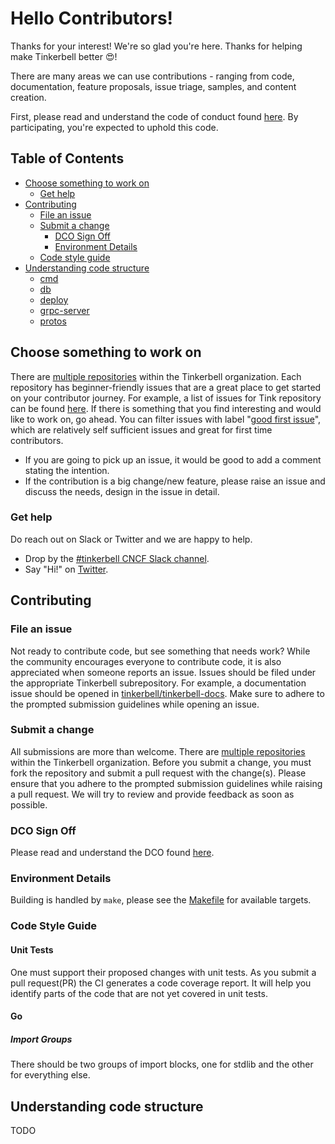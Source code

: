 # Hello Contributors!

Thanks for your interest!
We're so glad you're here.
Thanks for helping make Tinkerbell better 😍!

There are many areas we can use contributions - ranging from code, documentation, feature proposals, issue triage, samples, and content creation.

First, please read and understand the code of conduct found [here](https://github.com/tinkerbell/.github/blob/main/CODE_OF_CONDUCT.md).
By participating, you're expected to uphold this code.

## Table of Contents

-   [Choose something to work on](#choose-something-to-work-on)
    -   [Get help](#get-help)
-   [Contributing](#contributing)
    -   [File an issue](#file-an-issue)
    -   [Submit a change](#submit-a-change)
        -   [DCO Sign Off](#DCO-Sign-Off)
        -   [Environment Details](#Environment-Details)
    -   [Code style guide](#code-style-guide)
-   [Understanding code structure](#understanding-code-structure)
    -   [cmd](#cmd)
    -   [db](#db)
    -   [deploy](#deploy)
    -   [grpc-server](#grpc-server)
    -   [protos](#protos)

## Choose something to work on

There are [multiple repositories](https://github.com/tinkerbell) within the Tinkerbell organization.
Each repository has beginner-friendly issues that are a great place to get started on your contributor journey.
For example, a list of issues for Tink repository can be found [here](https://github.com/tinkerbell/rufio/issues).
If there is something that you find interesting and would like to work on, go ahead.
You can filter issues with label "[good first issue](https://github.com/tinkerbell/rufio/issues?q=is%3Aopen+is%3Aissue+label%3A%22good+first+issue%22)", which are relatively self sufficient issues and great for first time contributors.

-   If you are going to pick up an issue, it would be good to add a comment stating the intention.
-   If the contribution is a big change/new feature, please raise an issue and discuss the needs, design in the issue in detail.

### Get help

Do reach out on Slack or Twitter and we are happy to help.

-   Drop by the [#tinkerbell CNCF Slack channel](https://slack.cncf.io/).
-   Say "Hi!" on [Twitter](https://twitter.com/tinkerbell_oss).

## Contributing

### File an issue

Not ready to contribute code, but see something that needs work?
While the community encourages everyone to contribute code, it is also appreciated when someone reports an issue.
Issues should be filed under the appropriate Tinkerbell subrepository.
For example, a documentation issue should be opened in [tinkerbell/tinkerbell-docs](https://github.com/tinkerbell/tinkerbell-docs/issues).
Make sure to adhere to the prompted submission guidelines while opening an issue.

### Submit a change

All submissions are more than welcome.
There are [multiple repositories](https://github.com/tinkerbell) within the Tinkerbell organization.
Before you submit a change, you must fork the repository and submit a pull request with the change(s).
Please ensure that you adhere to the prompted submission guidelines while raising a pull request.
We will try to review and provide feedback as soon as possible.

### DCO Sign Off

Please read and understand the DCO found [here](docs/DCO.md).

### Environment Details

Building is handled by `make`, please see the [Makefile](Makefile) for available targets.


### Code Style Guide

#### Unit Tests

One must support their proposed changes with unit tests.
As you submit a pull request(PR) the CI generates a code coverage report.
It will help you identify parts of the code that are not yet covered in unit tests.

#### Go

##### Import Groups

There should be two groups of import blocks, one for stdlib and the other for everything else.

## Understanding code structure

TODO
